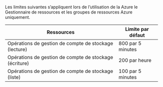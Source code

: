 Les limites suivantes s’appliquent lors de l’utilisation de la Azure le Gestionnaire de ressources et les groupes de ressources Azure uniquement.

Ressources|Limite par défaut
---|---
Opérations de gestion de compte de stockage (lecture)|800 par 5 minutes
Opérations de gestion de compte de stockage (écriture)|200 par heure
Opérations de gestion de compte de stockage (liste)|100 par 5 minutes
